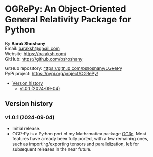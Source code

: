 # OGRePy: An Object-Oriented General Relativity Package for Python

By **Barak Shoshany**\
Email: <baraksh@gmail.com>\
Website: <https://baraksh.com/>\
GitHub: <https://github.com/bshoshany>

GitHub repository: <https://github.com/bshoshany/OGRePy>\
PyPi project: <https://pypi.org/project/OGRePy/>

* [Version history](#version-history)
    * [v1.0.1 (2024-09-04)](#v101-2024-09-04)

## Version history

### v1.0.1 (2024-09-04)

* Initial release.
* OGRePy is a Python port of my Mathematica package [OGRe](https://github.com/bshoshany/OGRe). Most features have already been fully ported, with a few remaining ones, such as importing/exporting tensors and parallelization, left for subsequent releases in the near future.
